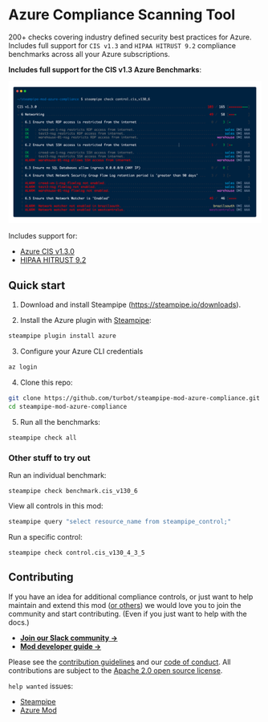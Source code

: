 
# Azure Compliance Scanning Tool

200+ checks covering industry defined security best practices for Azure. Includes full support for `CIS v1.3` and `HIPAA HITRUST 9.2` compliance benchmarks across all your Azure subscriptions.

**Includes full support for the CIS v1.3 Azure Benchmarks**:

![image](https://raw.githubusercontent.com/turbot/steampipe-mod-azure-compliance/main/docs/azure_cis_v130_console.png)

Includes support for:
* [Azure CIS v1.3.0](https://hub.steampipe.io/mods/turbot/azure_compliance/controls/benchmark.cis_v130)
* [HIPAA HITRUST 9.2](https://hub.steampipe.io/mods/turbot/azure_compliance/controls/benchmark.hipaa_hitrust_v92)

## Quick start

1) Download and install Steampipe (https://steampipe.io/downloads).

2) Install the Azure plugin with [Steampipe](https://steampipe.io):
```sh
steampipe plugin install azure
```

3) Configure your Azure CLI credentials
```sh
az login
```

4) Clone this repo:
```sh
git clone https://github.com/turbot/steampipe-mod-azure-compliance.git
cd steampipe-mod-azure-compliance
```

5) Run all the benchmarks:
```shell
steampipe check all
```
### Other stuff to try out

Run an individual benchmark:
```shell
steampipe check benchmark.cis_v130_6
```

View all controls in this mod:
```sh
steampipe query "select resource_name from steampipe_control;"
```

Run a specific control:
```shell
steampipe check control.cis_v130_4_3_5
```

## Contributing

If you have an idea for additional compliance controls, or just want to help maintain and extend this mod ([or others](https://github.com/topics/steampipe-mod)) we would love you to join the community and start contributing. (Even if you just want to help with the docs.)

- **[Join our Slack community →](https://join.slack.com/t/steampipe/shared_invite/zt-oij778tv-lYyRTWOTMQYBVAbtPSWs3g)**
- **[Mod developer guide →](https://steampipe.io/docs/using-steampipe/writing-controls)**

Please see the [contribution guidelines](https://github.com/turbot/steampipe/blob/main/CONTRIBUTING.md) and our [code of conduct](https://github.com/turbot/steampipe/blob/main/CODE_OF_CONDUCT.md). All contributions are subject to the [Apache 2.0 open source license](https://github.com/turbot/steampipe-mod-aws-compliance/blob/main/LICENSE).

`help wanted` issues:
- [Steampipe](https://github.com/turbot/steampipe/labels/help%20wanted)
- [Azure Mod](https://github.com/turbot/steampipe-mod-azure-compliance/labels/help%20wanted)